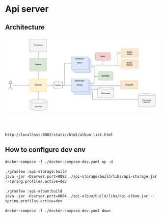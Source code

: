 # Api server

## Architecture

<img width="1384" alt="image" src="https://github.com/ecsimsw/pic-up/blob/main/infra-docs/application-arch.png?raw=true">

</br></br>

```
http://localhost:8082/static/html/album-list.html
```

## How to configure dev env
```
docker-compose -f ./docker-compose-dev.yaml up -d

./gradlew :api-storage:build
java -jar -Dserver.port=8083 ./api-storage/build/libs/api-storage.jar --spring.profiles.active=dev

./gradlew :api-album:build
java -jar -Dserver.port=8084 ./api-album/build/libs/api-album.jar --spring.profiles.active=dev

docker-compose -f ./docker-compose-dev.yaml down
```
